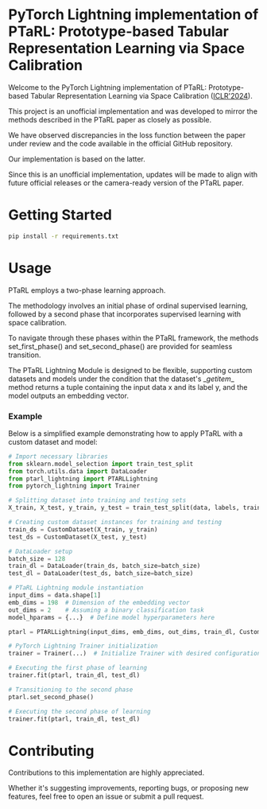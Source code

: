 # PyTorch Lightning implementation of PTaRL: Prototype-based Tabular Representation Learning via Space Calibration

Welcome to the PyTorch Lightning implementation of PTaRL: Prototype-based Tabular Representation Learning via Space Calibration ([ICLR'2024](https://openreview.net/forum?id=G32oY4Vnm8&referrer=%5Bthe%20profile%20of%20Hangting%20Ye%5D(%2Fprofile%3Fid%3D~Hangting_Ye1))). 

This project is an unofficial implementation and was developed to mirror the methods described in the PTaRL paper as closely as possible. 

We have observed discrepancies in the loss function between the paper under review and the code available in the official GitHub repository.

Our implementation is based on the latter.

Since this is an unofficial implementation, updates will be made to align with future official releases or the camera-ready version of the PTaRL paper.

# Getting Started

```sh
pip install -r requirements.txt
```

# Usage

PTaRL employs a two-phase learning approach.

The methodology involves an initial phase of ordinal supervised learning, followed by a second phase that incorporates supervised learning with space calibration. 

To navigate through these phases within the PTaRL framework, the methods set_first_phase() and set_second_phase() are provided for seamless transition.

The PTaRL Lightning Module is designed to be flexible, supporting custom datasets and models under the condition that the dataset's \__getitem__ method returns a tuple containing the input data x and its label y, and the model outputs an embedding vector.

### Example

Below is a simplified example demonstrating how to apply PTaRL with a custom dataset and model:


```python
# Import necessary libraries
from sklearn.model_selection import train_test_split
from torch.utils.data import DataLoader
from ptarl_lightning import PTARLLightning
from pytorch_lightning import Trainer

# Splitting dataset into training and testing sets
X_train, X_test, y_train, y_test = train_test_split(data, labels, train_size=0.8, random_state=0, stratify=labels)

# Creating custom dataset instances for training and testing
train_ds = CustomDataset(X_train, y_train)
test_ds = CustomDataset(X_test, y_test)

# DataLoader setup
batch_size = 128
train_dl = DataLoader(train_ds, batch_size=batch_size)
test_dl = DataLoader(test_ds, batch_size=batch_size)

# PTaRL Lightning module instantiation
input_dims = data.shape[1]
emb_dims = 198  # Dimension of the embedding vector
out_dims = 2    # Assuming a binary classification task
model_hparams = {...}  # Define model hyperparameters here

ptarl = PTARLLightning(input_dims, emb_dims, out_dims, train_dl, CustomModel, model_hparams)

# PyTorch Lightning Trainer initialization
trainer = Trainer(...)  # Initialize Trainer with desired configurations

# Executing the first phase of learning
trainer.fit(ptarl, train_dl, test_dl)

# Transitioning to the second phase
ptarl.set_second_phase()

# Executing the second phase of learning
trainer.fit(ptarl, train_dl, test_dl)

```
# Contributing

Contributions to this implementation are highly appreciated. 

Whether it's suggesting improvements, reporting bugs, or proposing new features, feel free to open an issue or submit a pull request.
